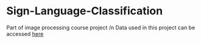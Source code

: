 # Sign-Language-Classification
Part of image processing course project
/n Data used in this project can be accessed [here](https://www.kaggle.com/datasets/muhammadalbrham/rgb-arabic-alphabets-sign-language-dataset/data)
